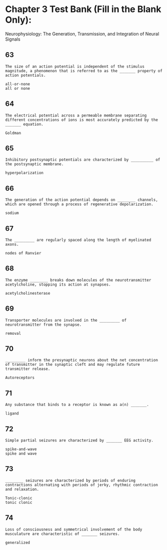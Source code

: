 # Chapter 3 Test Bank (Fill in the Blank Only):  
Neurophysiology: The Generation, Transmission, and Integration of Neural Signals

## 63
```Gezhi
The size of an action potential is independent of the stimulus magnitude, a phenomenon that is referred to as the _______ property of action potentials.
```
```Gezhi
all-or-none
all or none
```

## 64
```Gezhi
The electrical potential across a permeable membrane separating different concentrations of ions is most accurately predicted by the _______ equation.
```
```Gezhi
Goldman
```

## 65
```Gezhi
Inhibitory postsynaptic potentials are characterized by __________ of the postsynaptic membrane.
```
```Gezhi
hyperpolarization
```

## 66
```Gezhi
The generation of the action potential depends on ________ channels, which are opened through a process of regenerative depolarization.
```
```Gezhi
sodium
```

## 67
```Gezhi
The _________ are regularly spaced along the length of myelinated axons.
```
```Gezhi
nodes of Ranvier
```

## 68
```Gezhi
The enzyme ________ breaks down molecules of the neurotransmitter acetylcholine, stopping its action at synapses.
```
```Gezhi
acetylcholinesterase
```

## 69
```Gezhi
Transporter molecules are involved in the _________ of neurotransmitter from the synapse.
```
```Gezhi
removal
```

## 70
```Gezhi
_________ inform the presynaptic neurons about the net concentration of transmitter in the synaptic cleft and may regulate future transmitter release.
```
```Gezhi
Autoreceptors
```

## 71
```Gezhi
Any substance that binds to a receptor is known as a(n) _______.
```
```Gezhi
ligand
```

## 72
```Gezhi
Simple partial seizures are characterized by _______ EEG activity.
```
```Gezhi
spike-and-wave
spike and wave
```

## 73
```Gezhi
________ seizures are characterized by periods of enduring contractions alternating with periods of jerky, rhythmic contraction and relaxation.
```
```Gezhi
Tonic-clonic
tonic clonic
```

## 74
```Gezhi
Loss of consciousness and symmetrical involvement of the body musculature are characteristic of _______ seizures.
```
```Gezhi
generalized
```
